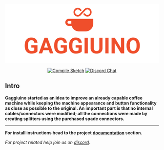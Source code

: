 <div align="center">

[![Gaggiuino](/images/GAGGIUINO_LOGO_transp.png)](https://gaggiuino.github.io/#/)
  
[![Compile Sketch](https://github.com/Zer0-bit/gaggiuino/actions/workflows/compile-sketch.yml/badge.svg)](https://github.com/Zer0-bit/gaggiuino/actions/workflows/compile-sketch.yml)
[![Discord Chat](https://img.shields.io/discord/890339612441063494)](https://discord.gg/eJTDJA3xfh "Join Discord Help Chat")
</div>



## Intro
**Gaggiuino started as an idea to improve an already capable coffee machine while keeping the machine appearance and button functionality as close as possible to the original. An important part is that no internal cables/connectors were modified; all the connections were made by creating splitters using the purchased spade connectors.**
***
**For install instructions head to the project [documentation](https://gaggiuino.github.io/#/) section.**

*For project related help join us on [discord](https://discord.gg/eJTDJA3xfh).*

</div>